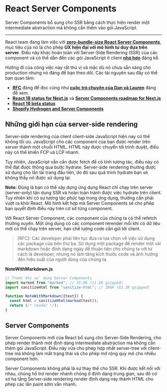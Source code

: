 # React Server Components

Server Components bổ sung cho SSR bằng cách thực hiện render một intermediate abstraction mà không cần thêm vào gói JavaScript.

---

React team đang làm việc với [**zero-bundle-size React Server Components**](https://legacy.reactjs.org/blog/2020/12/21/data-fetching-with-react-server-components.html), mục tiêu của nó là cho phép **UX hiện đại với mô hình tư duy dựa trên server**. Điều này khác hoàn toàn với Server-Side Rendering (SSR) của các component và có thể dẫn đến các gói JavaScript ở client [**nhỏ hơn**](https://twitter.com/sophiebits/status/1341098388062756867) đáng kể.

Hướng đi của công việc này rất thú vị và mặc dù nó chưa sẵn sàng cho production nhưng nó đáng để bạn theo dõi. Các tài nguyên sau đây có thể bạn quan tâm:

- [**RFC**](https://github.com/reactjs/rfcs/blob/bf51f8755ddb38d92e23ad415fc4e3c02b95b331/text/0000-server-components.md) đáng để đọc cũng như [**cuộc trò chuyện của Dan và Lauren**](https://www.youtube.com/watch?v=TQQPAU21ZUw) đáng để xem.
- [**React 18 status for Next.js**](https://nextjs.org/docs/getting-started/react-essentials) và [**Server Components roadmap for Next.js**](https://github.com/vercel/next.js/discussions/31263)
- [**React 18 beta status**](https://twitter.com/reactjs/status/1460380211262930948)
- [**Shopify Hydrogen and Server Components**](https://shopify.dev/docs/custom-storefronts/hydrogen/framework/react-server-components)

## Những giới hạn của server-side rendering

Server-side rendering của client client-side JavaScript hiện nay có thể không tối ưu. JavaScript cho các component của bạn được render trên server thành một chuỗi HTML. HTML này được chuyển tới trình duyệt, điều này có thể khiến FCP và LCP nhanh.

Tuy nhiên, JavaScript vẫn cần được fetch để có tính tương tác, điều này có thể đạt được thông qua bước hydrate. Server-side rendering thường được sử dụng cho lần tải trang đầu tiên, do đó sau quá trình hydrate bạn sẽ không thấy nó được sử dụng lại.

**Note:**
Đúng là bạn có thể xây dựng ứng dụng React chỉ chạy trên server (server-only) tận dụng SSR và hoàn toàn tránh được việc hydrate trên client. Tuy nhiên khi có sự tương tác phức tạp trong ứng dụng, thường cần phải vượt ra khỏi React. Mô hình kết hợp mà Server Components sẽ cho phép bạn quyết định điều này trên cơ sở từng component.

Với React Server Component, các component của chúng ta có thể refetch thường xuyên. Một ứng dụng có các component rerender mỗi khi có dữ liệu mới có thể chạy trên server, hạn chế lượng code cần gửi tới client.

> [RFC]: Các developer phải liên tục đưa ra lựa chọn về việc sử dụng các package của bên thứ ba. Sử dụng một package để render một vài markdown hoặc định dạng ngày để thuận tiện cho chúng ta với tư cách là developer, nhưng nó làm tăng kích thước code và ảnh hưởng đến hiệu suất của người dùng của chúng ta.

**NoteWithMarkdown.js**

```js
// Trước khi sử dụng Server Components
import marked from "marked"; // 35.9K (11.2K gzipped)
import sanitizeHtml from "sanitize-html"; // 206K (63.3K gzipped)

function NoteWithMarkdown({text}) {
  const html = sanitizeHtml(marked(text));
  return (/* render */);
}
```

## Server Components

Server Components mới của React bổ sung cho Server-Side Rendering, cho phép render thành một định dạng intermediate abstraction mà không cần thêm gói JavaScript. Điều này vừa cho phép hợp nhất server-tree với client-tree mà không làm mất trạng thái và cho phép mở rộng quy mô cho nhiều component hơn.

Server Components không phải là sự thay thế cho SSR. Khi được kết nối với nhau, chúng hỗ trợ render nhanh chóng ở định dạng trung gian, sau đó cơ sơ hạ tầng Server-side rendering render định dạng này thành HTML cho phép các lần paint sớm vẫn nhanh.
